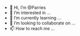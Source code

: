 - 👋 Hi, I’m @Parries
- 👀 I’m interested in ...
- 🌱 I’m currently learning ...
- 💞️ I’m looking to collaborate on ...
- 📫 How to reach me ...

<!---
Parries/Parries is a ✨ special ✨ repository because its `README.md` (this file) appears on your GitHub profile.
You can click the Preview link to take a look at your changes.
--->
